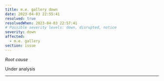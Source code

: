 ```yaml
---
title: m.e. gallery down
date: 2023-04-03 22:55:41
resolved: true
resolvedWhen: 2023-04-03 22:57:41
# Possible severity levels: down, disrupted, notice
severity: down
affected:
  - m.e. gallery
section: issue
---
```


*Root cause*

Under analysis

---


